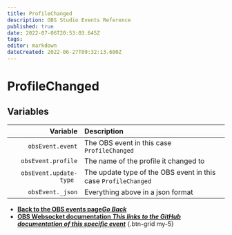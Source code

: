 ```yaml
---
title: ProfileChanged
description: OBS Studio Events Reference
published: true
date: 2022-07-06T20:53:03.645Z
tags:
editor: markdown
dateCreated: 2022-06-27T09:32:13.600Z
---
```


# ProfileChanged

## Variables

| Variable | Description |
|---------:|:------------|
| `obsEvent.event` | The OBS event in this case `ProfileChanged`
| `obsEvent.profile` | The name of the profile it changed to
| `obsEvent.update-type	` | The update type of the OBS event in this case `ProfileChanged`
| `obsEvent._json` | Everything above in a json format
- [<i class="mdi mdi-chevron-left"></i>**Back to the OBS events page*Go Back***](/en/Broadcasters/OBS/Events)
- [<i class="mdi mdi-github"></i> **OBS Websocket documentation *This links to the GitHub documentation of this specific event***](https://github.com/obsproject/obs-websocket/blob/4.x-current/docs/generated/protocol.md#profilechanged)
{.btn-grid my-5}
